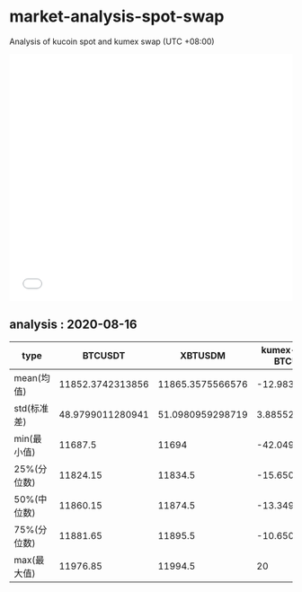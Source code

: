 # market-analysis-spot-swap
Analysis of kucoin spot and kumex swap (UTC +08:00)

<iframe width="100%" height="440" src="./data.html" frameborder="no" border="0" scrolling="no"></iframe>

## analysis : 2020-08-16

type | BTCUSDT | XBTUSDM | kumex-XBTUSDM-BTCUSDT_arb
---|---|---|---
mean(均值) | 11852.3742313856 | 11865.3575566576 | -12.9833252655244
std(标准差) | 48.9799011280941 | 51.0980959298719 | 3.88552766589431
min(最小值) | 11687.5 | 11694 | -42.0499999999993
25%(分位数) | 11824.15 | 11834.5 | -15.6500000000015
50%(中位数) | 11860.15 | 11874.5 | -13.3499999999985
75%(分位数) | 11881.65 | 11895.5 | -10.6500000000015
max(最大值) | 11976.85 | 11994.5 | 20
